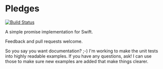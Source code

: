 # Pledges

[![Build Status](https://travis-ci.org/robertfmurdock/Pledges.svg?branch=master)](https://travis-ci.org/robertfmurdock/Pledges)

A simple promise implementation for Swift.

Feedback and pull requests welcome.

So you say you want documentation? ;-) I'm working to make the unit tests into highly readable examples. If you have any questions, ask! I can use those to make sure new examples are added that make things clearer.
